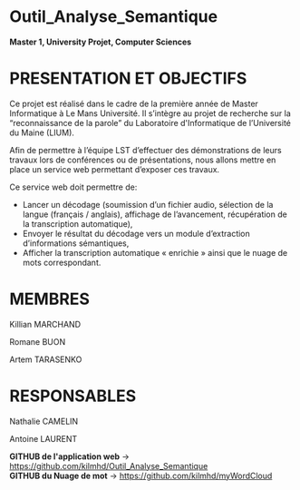 # Outil_Analyse_Semantique
__Master 1, University Projet, Computer Sciences__

<h1>PRESENTATION ET OBJECTIFS</h1>
<p>Ce projet est réalisé dans le cadre de la première année de Master Informatique à Le Mans Université. 
Il s’intègre au projet de recherche sur la “reconnaissance de la parole” du Laboratoire d'Informatique de l’Université du Maine (LIUM).
</p>
<p>Afin de permettre à l’équipe LST d’effectuer des démonstrations de leurs travaux lors de conférences ou de présentations, nous allons mettre en place un service web permettant d’exposer ces travaux.

Ce service web doit permettre de: 
<ul>
<li> Lancer un décodage (soumission d’un fichier audio, sélection de la langue (français / anglais), affichage de l’avancement, récupération de la transcription automatique),</li>
<li> Envoyer le résultat du décodage vers un module d’extraction d’informations sémantiques,</li>
<li> Afficher la transcription automatique « enrichie » ainsi que le nuage de mots correspondant.</li>
</ul>
 </p>

<h1>MEMBRES</h1>
<p>Killian MARCHAND</p>
<p>Romane BUON</p>
<p>Artem TARASENKO</p>

<h1>RESPONSABLES</h1>
<p>Nathalie CAMELIN</p>
<p>Antoine LAURENT</p>

__GITHUB de l'application web__ -> https://github.com/kilmhd/Outil_Analyse_Semantique </br>
__GITHUB du Nuage de mot__ -> https://github.com/kilmhd/myWordCloud


